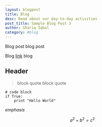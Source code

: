 ```yaml
---
layout: blogpost
title: Blog
desc: Read about our day-to-day activities
post_title: Sample Blog Post 3
author: Shariq Iqbal
category: #blog
---
```


Blog post blog post

Blog [link](google.com) blog

## Header

> block quote
> block quote

    # code block
    if True:
        print "Hello World"

*emphasis*

$$a^2 + b^2 = c^2$$